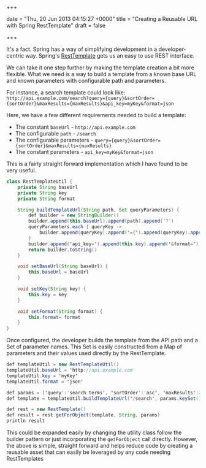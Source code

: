+++
 
date = "Thu, 20 Jun 2013 04:15:27 +0000"
title = "Creating a Reusable URL with Spring RestTemplate"
draft = false
 
+++

It's a fact. Spring has a way of simplifying development in a developer-centric way. Spring's <a href="http://blog.springsource.org/2009/03/27/rest-in-spring-3-resttemplate/" title="RestTemplate">RestTemplate</a> gets us an easy to use REST interface.

We can take it one step further by making the template creation a bit more flexible. What we need is a way to build a template from a known base URL and known parameters with configurable path and parameters.

For instance, a search template could look like: `http://api.example.com/search?query={query}&sortOrder={sortOrder}&maxResults={maxResults}&api_key=myKey&format=json`

Here, we have a few different requirements needed to build a template:

* The constant `baseUrl` - `http://api.example.com`
* The configurable `path` - `/search`
* The configurable parameters - `query={query}&sortOrder={sortOrder}&maxResults={maxResults}`
* The constant parameters - `api_key=myKey&format=json`

This is a fairly straight forward implementation which I have found to be very useful.

```java
class RestTemplateUtil {
    private String baseUrl
    private String key
    private String format

    String buildTemplateUrl(String path, Set queryParameters) {
        def builder = new StringBuilder()
        builder.append(this.baseUrl).append(path).append('?')
        queryParameters.each { queryKey ->
            builder.append(queryKey).append('={').append(queryKey).append('}&')
        }
        builder.append('api_key=').append(this.key).append('&format=').append(this.format)
        return builder.toString()
    }

    void setBaseUrl(String baseUrl) {
        this.baseUrl = baseUrl	
    }

    void setKey(String key) {
        this.key = key
    }

    void setFormat(String format) {
        this.format= format
    }
}
```

Once configured, the developer builds the template from the API path and a Set of parameter names. This Set is easily constructed from a Map of parameters and their values used directly by the RestTemplate.

```java
def templateUtil = new RestTemplateUtil()
templateUtil.baseUrl = 'http://api.example.com'
templateUtil.key = 'myKey'
templateUtil.format = 'json'

def params = ['query':'search terms', 'sortOrder':'asc', 'maxResults':20]
def template = templateUtil.buildTemplateUrl('/search', params.keySet())

def rest = new RestTemplate()
def result = rest.getForObject(template, String, params)
println result
```

This could be expanded easily by changing the utility class follow the builder pattern or just incorporating the `getForObject` call directly. However, the above is simple, straight forward and helps reduce code by creating a reusable asset that can easily be leveraged by any code needing RestTemplates
